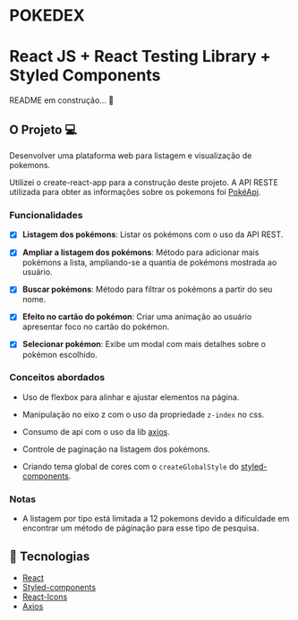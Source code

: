 # POKEDEX
# React JS + React Testing Library + Styled Components

README em construção... :construction:

## O Projeto 💻 

Desenvolver uma plataforma web para listagem e visualização de pokemons.

Utilizei o create-react-app para a construção deste projeto. A API RESTE utilizada para obter as informações sobre os pokemons foi [PokéApi](https://pokeapi.co/).

### Funcionalidades

- [x] **Listagem dos pokémons**: Listar os pokémons com o uso da API REST.

- [x] **Ampliar a listagem dos pokémons**: Método para adicionar mais pokémons a lista, ampliando-se a quantia de pokémons mostrada ao usuário.

- [x] **Buscar pokémons**: Método para filtrar os pokémons a partir do seu nome.

- [x] **Efeito no cartão do pokémon**: Criar uma animação ao usuário apresentar foco no cartão do pokémon.

- [x] **Selecionar pokémon**: Exibe um modal com mais detalhes sobre o pokémon escolhido.

### Conceitos abordados

- Uso de flexbox para alinhar e ajustar elementos na página.

- Manipulação no eixo z com o uso da propriedade `z-index` no css.

- Consumo de api com o uso da lib [axios](https://github.com/axios/axios).

- Controle de paginação na listagem dos pokémons.

- Criando tema global de cores com o `createGlobalStyle` do [styled-components](https://www.styled-components.com/).

### Notas

- A listagem por tipo está limitada a 12 pokemons devido a dificuldade em encontrar um método de páginação para esse tipo de pesquisa.

## :rocket: Tecnologias

-  [React](https://pt-br.reactjs.org/)
-  [Styled-components](https://www.styled-components.com/)
-  [React-Icons](https://react-icons.netlify.com/)
-  [Axios](https://github.com/axios/axios)